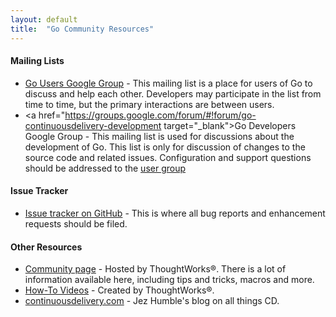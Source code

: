 ```yaml
---
layout: default
title:  "Go Community Resources"
---
```


#### Mailing Lists

- <a href="https://groups.google.com/forum/#!forum/go-continuousdelivery" target="_blank">Go Users Google Group</a> - This mailing list is a place for users of Go to discuss and help each other. Developers may participate in the list from time to time, but the primary interactions are between users. 
- <a href="https://groups.google.com/forum/#!forum/go-continuousdelivery-development target="_blank">Go Developers Google Group</a> - This mailing list is used for discussions about the development of Go. This list is only for discussion of changes to the source code and related issues. Configuration and support questions should be addressed to the <a href="https://groups.google.com/forum/#!forum/go-continuousdelivery">user group</a>

#### Issue Tracker
- <a href="https://github.com/GoCD/GoCD/issues?state=open">Issue tracker on GitHub</a> - This is where all bug reports and enhancement requests should be filed.

#### Other Resources
- <a href="http://support.thoughtworks.com/categories/20002778-Go-Community-Support">Community page</a> - Hosted by ThoughtWorks&reg;. There is a lot of information available here, including tips and tricks, macros and more.
- <a href="http://www.thoughtworks.com/products/go-continuous-delivery/resources#Videos">How-To Videos</a> - Created by ThoughtWorks&reg;.
- <a href="http://continuousdelivery.com/">continuousdelivery.com</a> - Jez Humble's blog on all things CD.